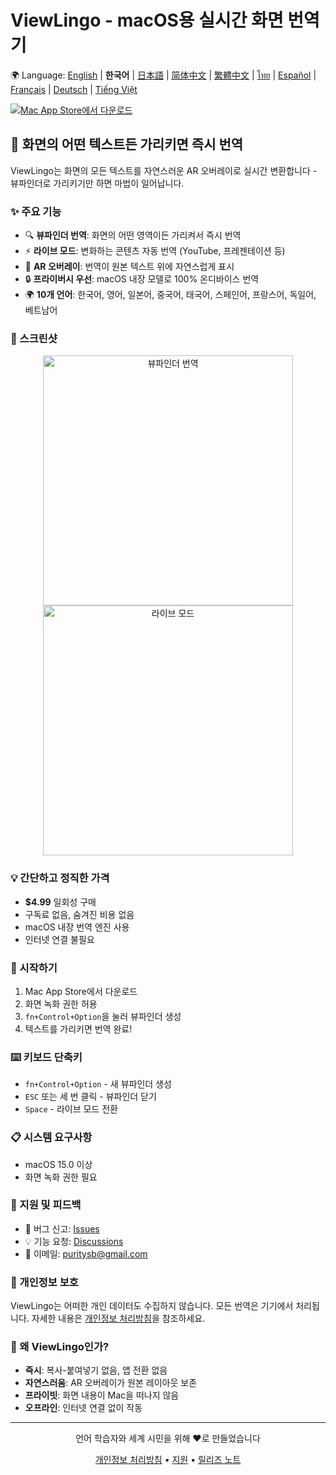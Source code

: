 # ViewLingo - macOS용 실시간 화면 번역기

🌍 Language: [English](../README.md) | **한국어** | [日本語](README-ja.md) | [简体中文](README-zh-Hans.md) | [繁體中文](README-zh-Hant.md) | [ไทย](README-th.md) | [Español](README-es.md) | [Français](README-fr.md) | [Deutsch](README-de.md) | [Tiếng Việt](README-vi.md)

[![Mac App Store에서 다운로드](https://developer.apple.com/app-store/marketing/guidelines/images/badge-download-on-the-mac-app-store.svg)](https://apps.apple.com/kr/app/viewlingo-%EC%8B%A4%EC%8B%9C%EA%B0%84-%ED%99%94%EB%A9%B4-%EB%B2%88%EC%97%AD%EA%B8%B0/id6749508592?mt=12)

## 🎯 화면의 어떤 텍스트든 가리키면 즉시 번역

ViewLingo는 화면의 모든 텍스트를 자연스러운 AR 오버레이로 실시간 변환합니다 - 뷰파인더로 가리키기만 하면 마법이 일어납니다.

### ✨ 주요 기능
- 🔍 **뷰파인더 번역**: 화면의 어떤 영역이든 가리켜서 즉시 번역
- ⚡ **라이브 모드**: 변화하는 콘텐츠 자동 번역 (YouTube, 프레젠테이션 등)
- 🎨 **AR 오버레이**: 번역이 원본 텍스트 위에 자연스럽게 표시
- 🔒 **프라이버시 우선**: macOS 내장 모델로 100% 온디바이스 번역
- 🌍 **10개 언어**: 한국어, 영어, 일본어, 중국어, 태국어, 스페인어, 프랑스어, 독일어, 베트남어

### 📸 스크린샷

<p align="center">
  <img src="images/viewfinder-demo.png" width="400" alt="뷰파인더 번역">
  <img src="images/live-mode.png" width="400" alt="라이브 모드">
</p>

### 💡 간단하고 정직한 가격
- **$4.99** 일회성 구매
- 구독료 없음, 숨겨진 비용 없음
- macOS 내장 번역 엔진 사용
- 인터넷 연결 불필요

### 🚀 시작하기
1. Mac App Store에서 다운로드
2. 화면 녹화 권한 허용
3. `fn+Control+Option`을 눌러 뷰파인더 생성
4. 텍스트를 가리키면 번역 완료!

### ⌨️ 키보드 단축키
- `fn+Control+Option` - 새 뷰파인더 생성
- `ESC` 또는 세 번 클릭 - 뷰파인더 닫기
- `Space` - 라이브 모드 전환

### 📋 시스템 요구사항
- macOS 15.0 이상
- 화면 녹화 권한 필요

### 📮 지원 및 피드백
- 🐛 버그 신고: [Issues](https://github.com/puritysb/ViewLingo/issues)
- 💡 기능 요청: [Discussions](https://github.com/puritysb/ViewLingo/discussions)
- 📧 이메일: puritysb@gmail.com

### 🔐 개인정보 보호
ViewLingo는 어떠한 개인 데이터도 수집하지 않습니다. 모든 번역은 기기에서 처리됩니다. 자세한 내용은 [개인정보 처리방침](PRIVACY-ko.md)을 참조하세요.

### 🌟 왜 ViewLingo인가?
- **즉시**: 복사-붙여넣기 없음, 앱 전환 없음
- **자연스러움**: AR 오버레이가 원본 레이아웃 보존
- **프라이빗**: 화면 내용이 Mac을 떠나지 않음
- **오프라인**: 인터넷 연결 없이 작동

---

<p align="center">
언어 학습자와 세계 시민을 위해 ❤️로 만들었습니다
</p>

<p align="center">
  <a href="PRIVACY-ko.md">개인정보 처리방침</a> •
  <a href="SUPPORT-ko.md">지원</a> •
  <a href="https://github.com/puritysb/ViewLingo/releases">릴리즈 노트</a>
</p>